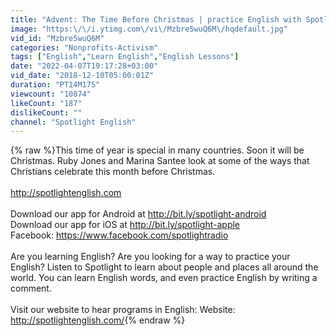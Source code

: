 ```yaml
---
title: "Advent: The Time Before Christmas | practice English with Spotlight"
image: "https:\/\/i.ytimg.com\/vi\/Mzbre5wuQ6M\/hqdefault.jpg"
vid_id: "Mzbre5wuQ6M"
categories: "Nonprofits-Activism"
tags: ["English","Learn English","English Lessons"]
date: "2022-04-07T19:17:28+03:00"
vid_date: "2018-12-10T05:00:01Z"
duration: "PT14M17S"
viewcount: "10874"
likeCount: "187"
dislikeCount: ""
channel: "Spotlight English"
---
```

{% raw %}This time of year is special in many countries. Soon it will be Christmas. Ruby Jones and Marina Santee look at some of the ways that Christians celebrate this month before Christmas.  <br /><br /><a rel="nofollow" target="blank" href="http://spotlightenglish.com">http://spotlightenglish.com</a><br /><br />Download our app for Android at <a rel="nofollow" target="blank" href="http://bit.ly/spotlight-android">http://bit.ly/spotlight-android</a><br />Download our app for iOS at <a rel="nofollow" target="blank" href="http://bit.ly/spotlight-apple">http://bit.ly/spotlight-apple</a><br />Facebook: <a rel="nofollow" target="blank" href="https://www.facebook.com/spotlightradio">https://www.facebook.com/spotlightradio</a><br /><br />Are you learning English? Are you looking for a way to practice your English? Listen to Spotlight to learn about people and places all around the world. You can learn English words, and even practice English by writing a comment.  <br /><br />Visit our website to hear programs in English: Website: <a rel="nofollow" target="blank" href="http://spotlightenglish.com/">http://spotlightenglish.com/</a>{% endraw %}
